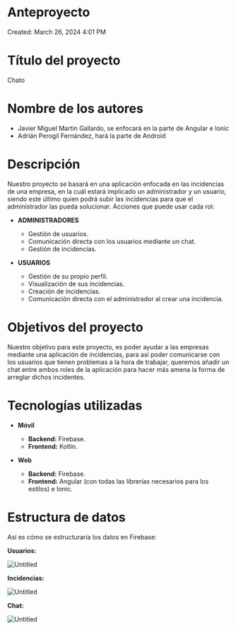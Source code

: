 # Anteproyecto

Created: March 26, 2024 4:01 PM

# Título del proyecto

Chato

# Nombre de los autores

- Javier Miguel Martín Gallardo, se enfocará en la parte de Angular e Ionic
- Adrián Perogil Fernández, hará la parte de Android

# Descripción

Nuestro proyecto se basará en una aplicación enfocada en las incidencias de una empresa, en la cuál estará implicado un administrador y un usuario, siendo este último quien podrá subir las incidencias para que el administrador las pueda solucionar. Acciones que puede usar cada rol:

- **ADMINISTRADORES**
    - Gestión de  usuarios.
    - Comunicación directa con los usuarios mediante un chat.
    - Gestión de incidencias.

- **USUARIOS**
    - Gestión de su propio perfil.
    - Visualización de sus incidencias.
    - Creación de incidencias.
    - Comunicación directa con el administrador al crear una incidencia.

# Objetivos del proyecto

Nuestro objetivo para este proyecto, es poder ayudar a las empresas mediante una aplicación de incidencias, para así poder comunicarse con los usuarios que tienen problemas a la hora de trabajar, queremos añadir un chat entre ambos roles de la aplicación para hacer más amena la forma de arreglar dichos incidentes.

# Tecnologías utilizadas

- **Móvil**
    - **Backend:** Firebase.
    - **Frontend:** Kotlin.

- **Web**
    - **Backend:** Firebase.
    - **Frontend:** Angular (con todas las librerías necesarios para los estilos) e Ionic.
    

# Estructura de datos

Así es cómo se estructuraría los datos en Firebase:

**Usuarios:**

![Untitled](https://prod-files-secure.s3.us-west-2.amazonaws.com/f98665e1-319f-45b7-b337-30b183f38826/674becb1-a7c7-464b-a681-325b7ad46ceb/Untitled.png)

**Incidencias:**

![Untitled](Anteproyecto%20edcf7e2c613d47fca1f01db2293fd0f7/Untitled%201.png)

**Chat:**

![Untitled](Anteproyecto%20edcf7e2c613d47fca1f01db2293fd0f7/Untitled%202.png)
